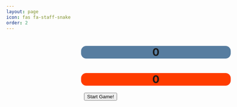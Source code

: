 ```yaml
---
layout: page
icon: fas fa-staff-snake
order: 2
---
```

<style>
    #game-container {
        width: 100%;
        text-align:center;
    }
    #game-score {
        background-color: rgb(87, 125, 160);
        border-radius: 0.5em;
        width: 400px;
        margin-left: 200px;
    }
    #high-score {
        background-color: rgb(255, 60, 0);
        border-radius: 0.5em;
        width: 400px;
        margin-left: 200px;
    }
    #game {
        display: inline;
        border-radius: 0.5em;
        background-color: rgb(87, 125, 160);
        height: 400px;
        width: 400px;
    }
    #popup {
        margin-left: 200px;
    }
</style>



<div id="game-container">
    <h1 id="game-score">0</h1>
    <canvas width="400" height="400" id="game"></canvas>
    <h1 id="high-score">0</h1>
    <button onclick="startGame()">Start Game!</button>
</div>

<script>
    const container = document.getElementById("game-container");
    const canvas = document.getElementById("game");
    const game_score = document.getElementById("game-score");
    const game_high_score = document.getElementById("high-score");
    const ctx = canvas.getContext("2d");

    // Defining our game variables
    const tileSize = 10;
    let snake = [{x: 10, y: 10}];
    let direction = "right";
    let wall = [];
    let food = generateFood();
    let score = 0;
    let high_score = 0;
        
    // Randomly generate a food tile for the snake
    function generateFood() {
        const x = Math.floor(Math.random() * canvas.width / tileSize) * tileSize;
        const y = Math.floor(Math.random() * canvas.height / tileSize) * tileSize;
        return { x, y };
    }

    // Arbirtrarily place a wall on the result of a dice roll
    // I still gotta make sure that the wall doesn't generate on the player instantly killing them
    function generateWall() {
        const res = Math.floor(Math.random()*6)+1
        if (res > 4) {
            const x = Math.floor(Math.random() * canvas.width / tileSize) * tileSize;
            const y = Math.floor(Math.random() * canvas.height / tileSize) * tileSize;
            wall.push({ x, y })
        }
    }
        
    // Iterate through our snake, food, and walls to render the game state.
    function draw() {
        ctx.clearRect(0, 0, canvas.width, canvas.height);
            
        
        for (let i = 0; i < snake.length; i++) {
            ctx.fillStyle = i === 0 ? "white" : "lightgrey"; // Make the head of the snake white and the body light grey
            ctx.fillRect(snake[i].x, snake[i].y, tileSize, tileSize);
        }
            
        ctx.fillStyle = "green";
        ctx.fillRect(food.x, food.y, tileSize, tileSize);


        for (let i = 0; i < wall.length; i++) {
            ctx.fillStyle = "red";
            ctx.fillRect(wall[i].x, wall[i].y, tileSize, tileSize);
        }
    }

    // Call upon game loss, reset the game to initial state
    function resetGame() {
        snake = [{ x: 10, y: 10 }];
        direction = "right";
        food = generateFood();
        wall = []
        
        const popup = document.querySelector(".popup");
        if (popup) {
            popup.remove();
        }
        
        gameLoop();
    }

    function startGame() {
        snake = [{ x: 10, y: 10 }];
        direction = "right";
        food = generateFood();
        wall = []
        
        const popup = document.querySelector(".popup");
        if (popup) {
            popup.remove();
        }
    }

    // Provide pop up window for when player dies    
    function gameOver() {
        const popup = document.createElement("div");
        popup.className = "popup";
        popup.innerHTML = `
            <h2>Game Over</h2>
            <p>Your snake died!</p>
            <button onclick="resetGame()">Play Again</button>
        `;
        
        score = 0;
        game_score.innerHTML = score;
        
        container.appendChild(popup);
    }

    // Update the game state
    function update() {
        const head = { ...snake[0] };
            
        switch (direction) {
            case "up":
                head.y -= tileSize;
                break;
            case "down":
                head.y += tileSize;
                break;
            case "left":
                head.x -= tileSize;
                break;
            case "right":
                head.x += tileSize;
                break;
        }
            
        snake.unshift(head);
        
        if (head.x === food.x && head.y === food.y) {
            food = generateFood();
            generateWall();
            score++;
            game_score.innerHTML = score;
        } else {
            snake.pop();
        }

        if (score > high_score) {
            high_score = score;
        }
        game_high_score.innerHTML = high_score;
    }


    // Main game loop to host the game    
    function gameLoop() {
        const head = { ...snake[0] };
        draw();
        update();
        for (let i = 2; i < snake.length; i++) {
            if (head.x === snake[i].x && head.y === snake[i].y) {
                gameOver();
                return;
            }
        }

        for (let i = 0; i < wall.length; i++) {
            if (head.x === wall[i].x && head.y === wall[i].y) {
                gameOver();
                return;
            }
        }

        if (head.x < 0 || head.x >= canvas.width || head.y < 0 || head.y >= canvas.height) {
            gameOver();
            return;
        }
        setTimeout(gameLoop, 120);
    }
     
    // track key presses to change snake directions
    document.addEventListener("keydown", (event) => {
        const key = event.key;
        if (key === "ArrowUp" && direction !== "down") direction = "up";
        if (key === "ArrowDown" && direction !== "up") direction = "down";
        if (key === "ArrowLeft" && direction !== "right") direction = "left";
        if (key === "ArrowRight" && direction !== "left") direction = "right";
    });
        
    gameLoop();
</script>